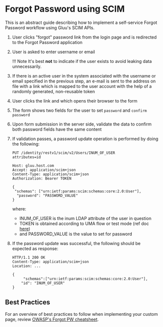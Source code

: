 # Forgot Password using SCIM

This is an abstract guide describing how to implement a self-service Forgot Password workflow using Gluu's SCIM APIs. 

1. User clicks "forgot" password link from the login page and is redirected to the Forgot Password application 
1. User is asked to enter username or email    

    !!! Note 
    It's best **not** to indicate if the user exists to avoid leaking data unnecessarily.      
    
1. If there is an active user in the system associated with the username or email specified in the previous step, an e-mail is sent to the address on file with a link which is mapped to the user account with the help of a randomly generated, non-reusable token 
1. User clicks the link and which opens their browser to the form
1. The form shows two fields for the user to set `password` and `confirm password`
1. Upon form submission in the server side, validate the data to confirm both password fields have the same content
1. If validation passes, a password update operation is performed by doing the following: 

    ```
    PUT /identity/restv1/scim/v2/Users/INUM_OF_USER
    attributes=id

    Host: gluu.host.com
    Accept: application/scim+json
    Content-Type: application/scim+json
    Authorization: Bearer TOKEN

    {
     "schemas": ["urn:ietf:params:scim:schemas:core:2.0:User"],
      "password": "PASSWORD_VALUE"
    }
    ```

    where:

    - INUM_OF_USER is the inum LDAP attribute of the user in question     
    - TOKEN is obtained according to UMA flow or test mode (ref doc [here](https://gluu.org/docs/ce/user-management/scim2/))    
    - and PASSWORD_VALUE is the value to set for password     

1. If the password update was successful, the following should be expected as response:

    ```
    HTTP/1.1 200 OK
    Content-Type: application/scim+json
    Location: ...

    {
         "schemas":["urn:ietf:params:scim:schemas:core:2.0:User"],
        "id": "INUM_OF_USER"
    }
    ```

## Best Practices

For an overview of best practices to follow when implementing your custom page, review [OWASP's Forgot PW cheatsheet](https://www.owasp.org/index.php/Forgot_Password_Cheat_Sheet). 
